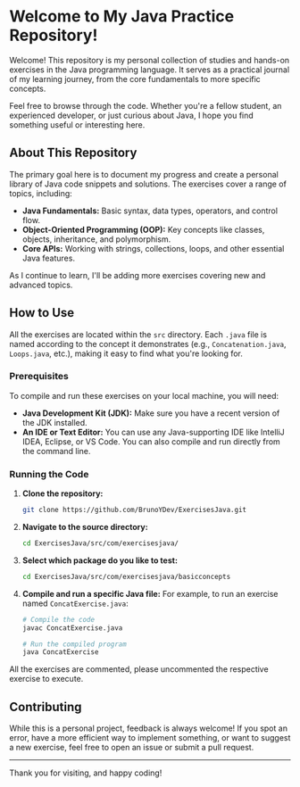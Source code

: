 # Welcome to My Java Practice Repository!

Welcome! This repository is my personal collection of studies and hands-on exercises in the Java programming language. It serves as a practical journal of my learning journey, from the core fundamentals to more specific concepts.

Feel free to browse through the code. Whether you're a fellow student, an experienced developer, or just curious about Java, I hope you find something useful or interesting here.

## About This Repository

The primary goal here is to document my progress and create a personal library of Java code snippets and solutions. The exercises cover a range of topics, including:

-   **Java Fundamentals:** Basic syntax, data types, operators, and control flow.
-   **Object-Oriented Programming (OOP):** Key concepts like classes, objects, inheritance, and polymorphism.
-   **Core APIs:** Working with strings, collections, loops, and other essential Java features.

As I continue to learn, I'll be adding more exercises covering new and advanced topics.

## How to Use

All the exercises are located within the `src` directory. Each `.java` file is named according to the concept it demonstrates (e.g., `Concatenation.java`, `Loops.java`, etc.), making it easy to find what you're looking for.

### Prerequisites

To compile and run these exercises on your local machine, you will need:

-   **Java Development Kit (JDK):** Make sure you have a recent version of the JDK installed.
-   **An IDE or Text Editor:** You can use any Java-supporting IDE like IntelliJ IDEA, Eclipse, or VS Code. You can also compile and run directly from the command line.

### Running the Code

1.  **Clone the repository:**
    ```bash
    git clone https://github.com/BrunoYDev/ExercisesJava.git
    ```

2.  **Navigate to the source directory:**
    ```bash
    cd ExercisesJava/src/com/exercisesjava/
    ```

3.  **Select which package do you like to test:**
    ```bash
    cd ExercisesJava/src/com/exercisesjava/basicconcepts
    ```

4.  **Compile and run a specific Java file:**
    For example, to run an exercise named `ConcatExercise.java`:
    ```bash
    # Compile the code
    javac ConcatExercise.java

    # Run the compiled program
    java ConcatExercise
    ```
All the exercises are commented, please uncommented the respective exercise to execute.

## Contributing

While this is a personal project, feedback is always welcome! If you spot an error, have a more efficient way to implement something, or want to suggest a new exercise, feel free to open an issue or submit a pull request.

---

Thank you for visiting, and happy coding!
